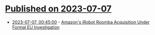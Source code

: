 # [Published on 2023-07-07](index.md)

* [2023-07-07, 00:45:00](https://slashdot.org/story/23/07/06/211243/amazons-irobot-roomba-acquisition-under-formal-eu-investigation?utm_source=rss1.0mainlinkanon&utm_medium=feed) - [Amazon's iRobot Roomba Acquisition Under Formal EU Investigation](https://slashdot.org/story/23/07/06/211243/amazons-irobot-roomba-acquisition-under-formal-eu-investigation?utm_source=rss1.0mainlinkanon&utm_medium=feed)
